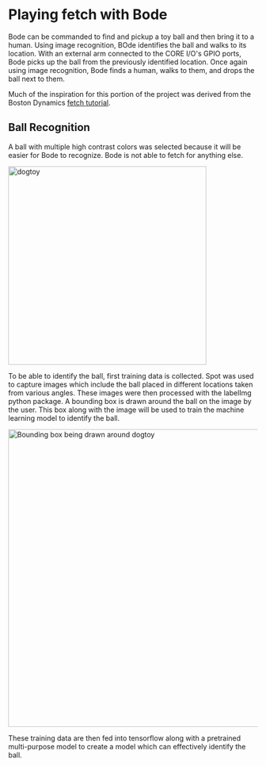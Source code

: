# Playing fetch with Bode
Bode can be commanded to find and pickup a toy ball and then bring it to a human. Using image recognition, BOde identifies the ball and walks to its location. With an external arm connected to the CORE I/O's GPIO ports, Bode picks up the ball from the previously identified location. Once again using image recognition, Bode finds a human, walks to them, and drops the ball next to them.

Much of the inspiration for this portion of the project was derived from the Boston Dynamics [fetch tutorial](https://dev.bostondynamics.com/docs/python/fetch_tutorial/fetch1).
## Ball Recognition
A ball with multiple high contrast colors was selected because it will be easier for Bode to recognize. Bode is not able to fetch for anything else.

<img src="https://github.com/user-attachments/assets/d88bc860-8cd4-4a3a-8df0-f10f58e2c98e" alt="dogtoy" width="400"/>

To be able to identify the ball, first training data is collected. Spot was used to capture images which include the ball placed in different locations taken from various angles. These images were then processed with the labelImg python package. A bounding box is drawn around the ball on the image by the user. This box along with the image will be used to train the machine learning model to identify the ball.

<img src="https://github.com/user-attachments/assets/3e038394-df52-4243-81b7-7247ddc7f104" alt="Bounding box being drawn around dogtoy" width="600"/>

These training data are then fed into tensorflow along with a pretrained multi-purpose model to create a model which can effectively identify the ball.

